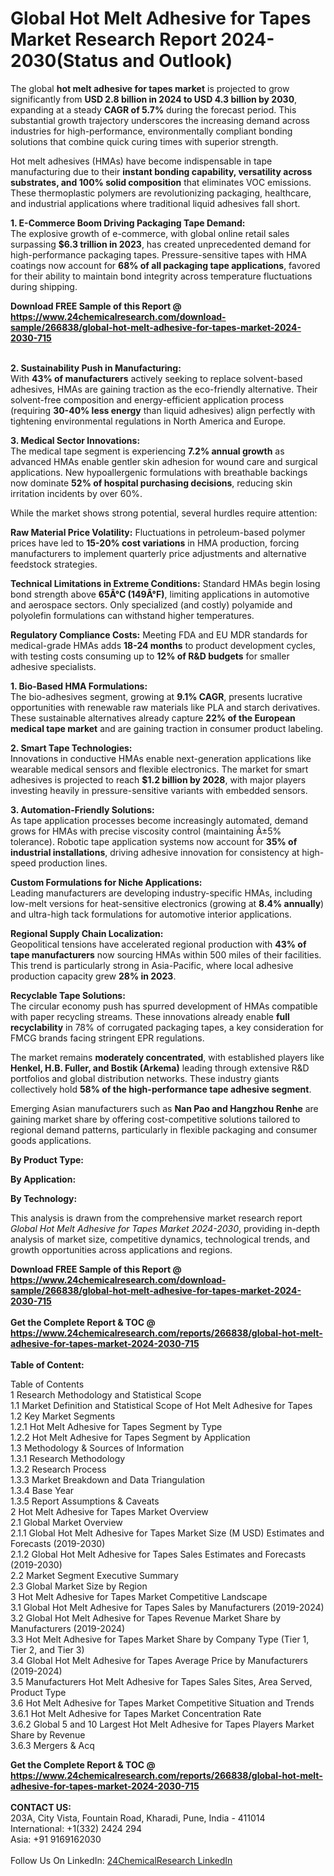 <h1>Global Hot Melt Adhesive for Tapes Market Research Report 2024-2030(Status and Outlook)</h1><p>The global <strong>hot melt adhesive for tapes market</strong> is projected to grow significantly from <strong>USD 2.8 billion in 2024 to USD 4.3 billion by 2030</strong>, expanding at a steady <strong>CAGR of 5.7%</strong> during the forecast period. This substantial growth trajectory underscores the increasing demand across industries for high-performance, environmentally compliant bonding solutions that combine quick curing times with superior strength.</p><p>Hot melt adhesives (HMAs) have become indispensable in tape manufacturing due to their <strong>instant bonding capability, versatility across substrates, and 100% solid composition</strong> that eliminates VOC emissions. These thermoplastic polymers are revolutionizing packaging, healthcare, and industrial applications where traditional liquid adhesives fall short.</p><p><strong>1. E-Commerce Boom Driving Packaging Tape Demand:</strong><br>
The explosive growth of e-commerce, with global online retail sales surpassing <strong>$6.3 trillion in 2023</strong>, has created unprecedented demand for high-performance packaging tapes. Pressure-sensitive tapes with HMA coatings now account for <strong>68% of all packaging tape applications</strong>, favored for their ability to maintain bond integrity across temperature fluctuations during shipping.</p><div><b>Download FREE Sample of this Report @ 
            <a href="https://www.24chemicalresearch.com/download-sample/266838/global-hot-melt-adhesive-for-tapes-market-2024-2030-715">
            https://www.24chemicalresearch.com/download-sample/266838/global-hot-melt-adhesive-for-tapes-market-2024-2030-715</a></b></div><br><p><strong>2. Sustainability Push in Manufacturing:</strong><br>
With <strong>43% of manufacturers</strong> actively seeking to replace solvent-based adhesives, HMAs are gaining traction as the eco-friendly alternative. Their solvent-free composition and energy-efficient application process (requiring <strong>30-40% less energy</strong> than liquid adhesives) align perfectly with tightening environmental regulations in North America and Europe.</p><p><strong>3. Medical Sector Innovations:</strong><br>
The medical tape segment is experiencing <strong>7.2% annual growth</strong> as advanced HMAs enable gentler skin adhesion for wound care and surgical applications. New hypoallergenic formulations with breathable backings now dominate <strong>52% of hospital purchasing decisions</strong>, reducing skin irritation incidents by over 60%.</p><p>While the market shows strong potential, several hurdles require attention:</p><p><strong>Raw Material Price Volatility:</strong> Fluctuations in petroleum-based polymer prices have led to <strong>15-20% cost variations</strong> in HMA production, forcing manufacturers to implement quarterly price adjustments and alternative feedstock strategies.</p><p><strong>Technical Limitations in Extreme Conditions:</strong> Standard HMAs begin losing bond strength above <strong>65Â°C (149Â°F)</strong>, limiting applications in automotive and aerospace sectors. Only specialized (and costly) polyamide and polyolefin formulations can withstand higher temperatures.</p><p><strong>Regulatory Compliance Costs:</strong> Meeting FDA and EU MDR standards for medical-grade HMAs adds <strong>18-24 months</strong> to product development cycles, with testing costs consuming up to <strong>12% of R&amp;D budgets</strong> for smaller adhesive specialists.</p><p><strong>1. Bio-Based HMA Formulations:</strong><br>
The bio-adhesives segment, growing at <strong>9.1% CAGR</strong>, presents lucrative opportunities with renewable raw materials like PLA and starch derivatives. These sustainable alternatives already capture <strong>22% of the European medical tape market</strong> and are gaining traction in consumer product labeling.</p><p><strong>2. Smart Tape Technologies:</strong><br>
Innovations in conductive HMAs enable next-generation applications like wearable medical sensors and flexible electronics. The market for smart adhesives is projected to reach <strong>$1.2 billion by 2028</strong>, with major players investing heavily in pressure-sensitive variants with embedded sensors.</p><p><strong>3. Automation-Friendly Solutions:</strong><br>
As tape application processes become increasingly automated, demand grows for HMAs with precise viscosity control (maintaining Â±5% tolerance). Robotic tape application systems now account for <strong>35% of industrial installations</strong>, driving adhesive innovation for consistency at high-speed production lines.</p><p><strong>Custom Formulations for Niche Applications:</strong><br>
	Leading manufacturers are developing industry-specific HMAs, including low-melt versions for heat-sensitive electronics (growing at <strong>8.4% annually</strong>) and ultra-high tack formulations for automotive interior applications.</p><p><strong>Regional Supply Chain Localization:</strong><br>
	Geopolitical tensions have accelerated regional production with <strong>43% of tape manufacturers</strong> now sourcing HMAs within 500 miles of their facilities. This trend is particularly strong in Asia-Pacific, where local adhesive production capacity grew <strong>28% in 2023</strong>.</p><p><strong>Recyclable Tape Solutions:</strong><br>
	The circular economy push has spurred development of HMAs compatible with paper recycling streams. These innovations already enable <strong>full recyclability</strong> in 78% of corrugated packaging tapes, a key consideration for FMCG brands facing stringent EPR regulations.</p><p>The market remains <strong>moderately concentrated</strong>, with established players like <strong>Henkel, H.B. Fuller, and Bostik (Arkema)</strong> leading through extensive R&amp;D portfolios and global distribution networks. These industry giants collectively hold <strong>58% of the high-performance tape adhesive segment</strong>.</p><p>Emerging Asian manufacturers such as <strong>Nan Pao and Hangzhou Renhe</strong> are gaining market share by offering cost-competitive solutions tailored to regional demand patterns, particularly in flexible packaging and consumer goods applications.</p><p><strong>By Product Type:</strong></p><p><strong>By Application:</strong></p><p><strong>By Technology:</strong></p><p>This analysis is drawn from the comprehensive market research report <em>Global Hot Melt Adhesive for Tapes Market 2024-2030</em>, providing in-depth analysis of market size, competitive dynamics, technological trends, and growth opportunities across applications and regions.</p><div><b>Download FREE Sample of this Report @ 
            <a href="https://www.24chemicalresearch.com/download-sample/266838/global-hot-melt-adhesive-for-tapes-market-2024-2030-715">
            https://www.24chemicalresearch.com/download-sample/266838/global-hot-melt-adhesive-for-tapes-market-2024-2030-715</a></b></div><br><div><b>Get the Complete Report & TOC @ 
            <a href="https://www.24chemicalresearch.com/reports/266838/global-hot-melt-adhesive-for-tapes-market-2024-2030-715">
            https://www.24chemicalresearch.com/reports/266838/global-hot-melt-adhesive-for-tapes-market-2024-2030-715</a></b></div><br>
            <b>Table of Content:</b><p>Table of Contents<br />
1 Research Methodology and Statistical Scope<br />
1.1 Market Definition and Statistical Scope of Hot Melt Adhesive for Tapes<br />
1.2 Key Market Segments<br />
1.2.1 Hot Melt Adhesive for Tapes Segment by Type<br />
1.2.2 Hot Melt Adhesive for Tapes Segment by Application<br />
1.3 Methodology & Sources of Information<br />
1.3.1 Research Methodology<br />
1.3.2 Research Process<br />
1.3.3 Market Breakdown and Data Triangulation<br />
1.3.4 Base Year<br />
1.3.5 Report Assumptions & Caveats<br />
2 Hot Melt Adhesive for Tapes Market Overview<br />
2.1 Global Market Overview<br />
2.1.1 Global Hot Melt Adhesive for Tapes Market Size (M USD) Estimates and Forecasts (2019-2030)<br />
2.1.2 Global Hot Melt Adhesive for Tapes Sales Estimates and Forecasts (2019-2030)<br />
2.2 Market Segment Executive Summary<br />
2.3 Global Market Size by Region<br />
3 Hot Melt Adhesive for Tapes Market Competitive Landscape<br />
3.1 Global Hot Melt Adhesive for Tapes Sales by Manufacturers (2019-2024)<br />
3.2 Global Hot Melt Adhesive for Tapes Revenue Market Share by Manufacturers (2019-2024)<br />
3.3 Hot Melt Adhesive for Tapes Market Share by Company Type (Tier 1, Tier 2, and Tier 3)<br />
3.4 Global Hot Melt Adhesive for Tapes Average Price by Manufacturers (2019-2024)<br />
3.5 Manufacturers Hot Melt Adhesive for Tapes Sales Sites, Area Served, Product Type<br />
3.6 Hot Melt Adhesive for Tapes Market Competitive Situation and Trends<br />
3.6.1 Hot Melt Adhesive for Tapes Market Concentration Rate<br />
3.6.2 Global 5 and 10 Largest Hot Melt Adhesive for Tapes Players Market Share by Revenue<br />
3.6.3 Mergers & Acq</p><div><b>Get the Complete Report & TOC @ 
            <a href="https://www.24chemicalresearch.com/reports/266838/global-hot-melt-adhesive-for-tapes-market-2024-2030-715">
            https://www.24chemicalresearch.com/reports/266838/global-hot-melt-adhesive-for-tapes-market-2024-2030-715</a></b></div><br><b>CONTACT US:</b><br>
            203A, City Vista, Fountain Road, Kharadi, Pune, India - 411014<br>
            International: +1(332) 2424 294<br>
            Asia: +91 9169162030 <br><br>
            Follow Us On LinkedIn: <a href="https://www.linkedin.com/company/24chemicalresearch/">24ChemicalResearch LinkedIn</a>